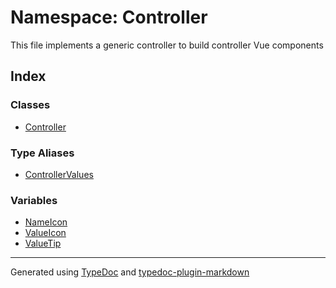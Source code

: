 # Namespace: Controller

This file implements a generic controller to build controller Vue components

## Index

### Classes

-   [Controller](classes/class.Controller.md)

### Type Aliases

-   [ControllerValues](type-aliases/type-alias.ControllerValues.md)

### Variables

-   [NameIcon](variables/variable.NameIcon.md)
-   [ValueIcon](variables/variable.ValueIcon.md)
-   [ValueTip](variables/variable.ValueTip.md)

---

Generated using [TypeDoc](https://typedoc.org/) and [typedoc-plugin-markdown](https://www.npmjs.com/package/typedoc-plugin-markdown)
